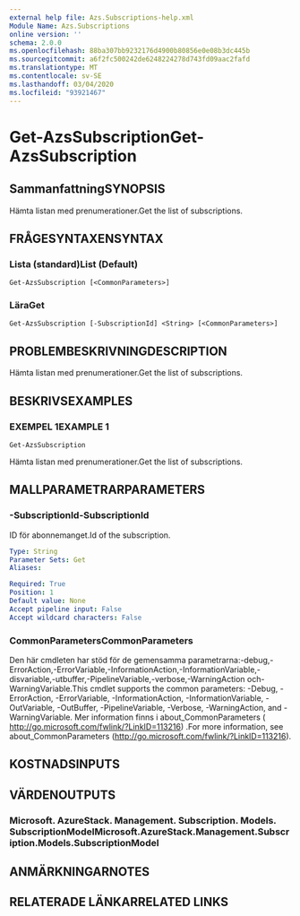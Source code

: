 ```yaml
---
external help file: Azs.Subscriptions-help.xml
Module Name: Azs.Subscriptions
online version: ''
schema: 2.0.0
ms.openlocfilehash: 88ba307bb9232176d4900b80856e0e08b3dc445b
ms.sourcegitcommit: a6f2fc500242de6248224278d743fd09aac2fafd
ms.translationtype: MT
ms.contentlocale: sv-SE
ms.lasthandoff: 03/04/2020
ms.locfileid: "93921467"
---
```

# <span data-ttu-id="6f56d-101">Get-AzsSubscription</span><span class="sxs-lookup"><span data-stu-id="6f56d-101">Get-AzsSubscription</span></span>

## <span data-ttu-id="6f56d-102">Sammanfattning</span><span class="sxs-lookup"><span data-stu-id="6f56d-102">SYNOPSIS</span></span>
<span data-ttu-id="6f56d-103">Hämta listan med prenumerationer.</span><span class="sxs-lookup"><span data-stu-id="6f56d-103">Get the list of subscriptions.</span></span>

## <span data-ttu-id="6f56d-104">FRÅGESYNTAXEN</span><span class="sxs-lookup"><span data-stu-id="6f56d-104">SYNTAX</span></span>

### <span data-ttu-id="6f56d-105">Lista (standard)</span><span class="sxs-lookup"><span data-stu-id="6f56d-105">List (Default)</span></span>
```
Get-AzsSubscription [<CommonParameters>]
```

### <span data-ttu-id="6f56d-106">Lära</span><span class="sxs-lookup"><span data-stu-id="6f56d-106">Get</span></span>
```
Get-AzsSubscription [-SubscriptionId] <String> [<CommonParameters>]
```

## <span data-ttu-id="6f56d-107">PROBLEMBESKRIVNING</span><span class="sxs-lookup"><span data-stu-id="6f56d-107">DESCRIPTION</span></span>
<span data-ttu-id="6f56d-108">Hämta listan med prenumerationer.</span><span class="sxs-lookup"><span data-stu-id="6f56d-108">Get the list of subscriptions.</span></span>

## <span data-ttu-id="6f56d-109">BESKRIVS</span><span class="sxs-lookup"><span data-stu-id="6f56d-109">EXAMPLES</span></span>

### <span data-ttu-id="6f56d-110">EXEMPEL 1</span><span class="sxs-lookup"><span data-stu-id="6f56d-110">EXAMPLE 1</span></span>
```
Get-AzsSubscription
```

<span data-ttu-id="6f56d-111">Hämta listan med prenumerationer.</span><span class="sxs-lookup"><span data-stu-id="6f56d-111">Get the list of subscriptions.</span></span>

## <span data-ttu-id="6f56d-112">MALLPARAMETRAR</span><span class="sxs-lookup"><span data-stu-id="6f56d-112">PARAMETERS</span></span>

### <span data-ttu-id="6f56d-113">-SubscriptionId</span><span class="sxs-lookup"><span data-stu-id="6f56d-113">-SubscriptionId</span></span>
<span data-ttu-id="6f56d-114">ID för abonnemanget.</span><span class="sxs-lookup"><span data-stu-id="6f56d-114">Id of the subscription.</span></span>

```yaml
Type: String
Parameter Sets: Get
Aliases:

Required: True
Position: 1
Default value: None
Accept pipeline input: False
Accept wildcard characters: False
```

### <span data-ttu-id="6f56d-115">CommonParameters</span><span class="sxs-lookup"><span data-stu-id="6f56d-115">CommonParameters</span></span>
<span data-ttu-id="6f56d-116">Den här cmdleten har stöd för de gemensamma parametrarna:-debug,-ErrorAction,-ErrorVariable,-InformationAction,-InformationVariable,-disvariable,-utbuffer,-PipelineVariable,-verbose,-WarningAction och-WarningVariable.</span><span class="sxs-lookup"><span data-stu-id="6f56d-116">This cmdlet supports the common parameters: -Debug, -ErrorAction, -ErrorVariable, -InformationAction, -InformationVariable, -OutVariable, -OutBuffer, -PipelineVariable, -Verbose, -WarningAction, and -WarningVariable.</span></span> <span data-ttu-id="6f56d-117">Mer information finns i about_CommonParameters ( http://go.microsoft.com/fwlink/?LinkID=113216) .</span><span class="sxs-lookup"><span data-stu-id="6f56d-117">For more information, see about_CommonParameters (http://go.microsoft.com/fwlink/?LinkID=113216).</span></span>

## <span data-ttu-id="6f56d-118">KOSTNADS</span><span class="sxs-lookup"><span data-stu-id="6f56d-118">INPUTS</span></span>

## <span data-ttu-id="6f56d-119">VÄRDEN</span><span class="sxs-lookup"><span data-stu-id="6f56d-119">OUTPUTS</span></span>

### <span data-ttu-id="6f56d-120">Microsoft. AzureStack. Management. Subscription. Models. SubscriptionModel</span><span class="sxs-lookup"><span data-stu-id="6f56d-120">Microsoft.AzureStack.Management.Subscription.Models.SubscriptionModel</span></span>

## <span data-ttu-id="6f56d-121">ANMÄRKNINGAR</span><span class="sxs-lookup"><span data-stu-id="6f56d-121">NOTES</span></span>

## <span data-ttu-id="6f56d-122">RELATERADE LÄNKAR</span><span class="sxs-lookup"><span data-stu-id="6f56d-122">RELATED LINKS</span></span>
